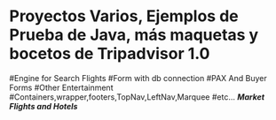 # Proyectos Varios, Ejemplos de Prueba de Java, más maquetas y bocetos de Tripadvisor 1.0
#Engine for Search Flights
#Form with db connection
#PAX And Buyer Forms
#Other Entertainment
#Containers,wrapper,footers,TopNav,LeftNav,Marquee
#etc...
***Market Flights and Hotels***
```uNdEr CoNsTrUcTiOn´´´
